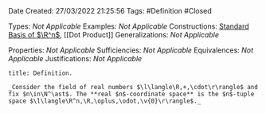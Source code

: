 <br />
<br />

Date Created: 27/03/2022 21:25:56
Tags: #Definition #Closed 

Types: _Not Applicable_
Examples: _Not Applicable_
Constructions: [Standard Basis of $\R^n$](Standard%20Basis%20of%20Rn.md), [[Dot Product]]
Generalizations: _Not Applicable_

Properties: _Not Applicable_
Sufficiencies: _Not Applicable_
Equivalences: _Not Applicable_
Justifications: _Not Applicable_

``` ad-Definition
title: Definition.

_Consider the field of real numbers $\l\langle\R,+,\cdot\r\rangle$ and fix $n\in\N^\ast$. The **real $n$-coordinate space** is the $n$-tuple space $\l\langle\R^n,\R,\oplus,\odot,\v{0}\r\rangle$._
```
